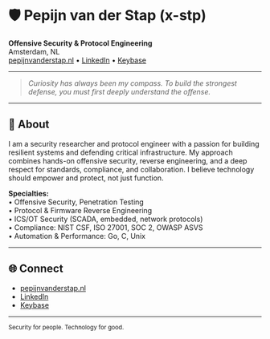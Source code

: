 # 🛡️ Pepijn van der Stap (x-stp)

**Offensive Security & Protocol Engineering**  
Amsterdam, NL  
[pepijnvanderstap.nl](https://pepijnvanderstap.nl) • [LinkedIn](https://www.linkedin.com/in/pepijn-van-der-stap-3637a2175) • [Keybase](https://keybase.io/xstp) 

---

> _Curiosity has always been my compass. To build the strongest defense, you must first deeply understand the offense._

---

## 👋 About

I am a security researcher and protocol engineer with a passion for building resilient systems and defending critical infrastructure. My approach combines hands-on offensive security, reverse engineering, and a deep respect for standards, compliance, and collaboration. I believe technology should empower and protect, not just function.

**Specialties:**  
• Offensive Security, Penetration Testing  
• Protocol & Firmware Reverse Engineering  
• ICS/OT Security (SCADA, embedded, network protocols)  
• Compliance: NIST CSF, ISO 27001, SOC 2, OWASP ASVS  
• Automation & Performance: Go, C, Unix

---


## 🌐 Connect

- [pepijnvanderstap.nl](https://pepijnvanderstap.nl)
- [LinkedIn](https://www.linkedin.com/in/pepijn-van-der-stap-3637a2175)
- [Keybase](https://keybase.io/xstp)

---

<sub>Security for people. Technology for good.</sub>
